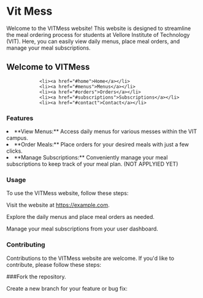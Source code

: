 # Vit Mess
Welcome to the VITMess website! This website is designed to streamline the meal ordering process for students at Vellore Institute of Technology (VIT). Here, you can easily view daily menus, place meal orders, and manage your meal subscriptions.

## Welcome to VITMess</h1>
                <li><a href="#home">Home</a></li>
                <li><a href="#menus">Menus</a></li>
                <li><a href="#orders">Orders</a></li>
                <li><a href="#subscriptions">Subscriptions</a></li>
                <li><a href="#contact">Contact</a></li>


### Features
<li> **View Menus:** Access daily menus for various messes within the VIT campus.</li>

<li> **Order Meals:** Place orders for your desired meals with just a few clicks. </li>

<li> **Manage Subscriptions:** Conveniently manage your meal subscriptions to keep track of your meal plan. (NOT APPLYIED YET) </li>

### Usage
To use the VITMess website, follow these steps:

Visit the website at https://example.com.

Explore the daily menus and place meal orders as needed.

Manage your meal subscriptions from your user dashboard.

### Contributing
Contributions to the VITMess website are welcome. If you'd like to contribute, please follow these steps:

###Fork the repository.

Create a new branch for your feature or bug fix:
    
